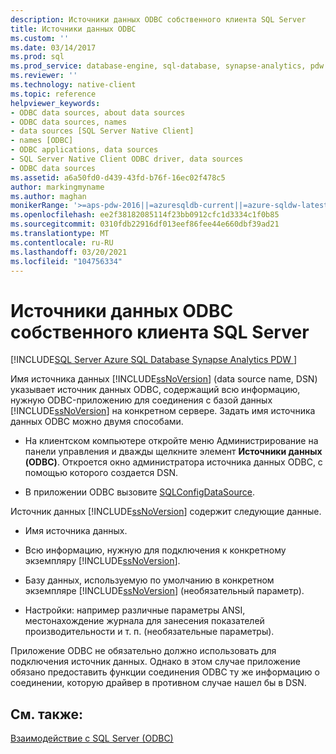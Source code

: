 ```yaml
---
description: Источники данных ODBC собственного клиента SQL Server
title: Источники данных ODBC
ms.custom: ''
ms.date: 03/14/2017
ms.prod: sql
ms.prod_service: database-engine, sql-database, synapse-analytics, pdw
ms.reviewer: ''
ms.technology: native-client
ms.topic: reference
helpviewer_keywords:
- ODBC data sources, about data sources
- ODBC data sources, names
- data sources [SQL Server Native Client]
- names [ODBC]
- ODBC applications, data sources
- SQL Server Native Client ODBC driver, data sources
- ODBC data sources
ms.assetid: a6a50fd0-d439-43fd-b76f-16ec02f478c5
author: markingmyname
ms.author: maghan
monikerRange: '>=aps-pdw-2016||=azuresqldb-current||=azure-sqldw-latest||>=sql-server-2016||>=sql-server-linux-2017||=azuresqldb-mi-current'
ms.openlocfilehash: ee2f38182085114f23bb0912cfc1d3334c1f0b85
ms.sourcegitcommit: 0310fdb22916df013eef86fee44e660dbf39ad21
ms.translationtype: MT
ms.contentlocale: ru-RU
ms.lasthandoff: 03/20/2021
ms.locfileid: "104756334"
---
```

# <a name="sql-server-native-client-odbc-data-sources"></a>Источники данных ODBC собственного клиента SQL Server
[!INCLUDE[SQL Server Azure SQL Database Synapse Analytics PDW ](../../includes/applies-to-version/sql-asdb-asdbmi-asa-pdw.md)]

  Имя источника данных [!INCLUDE[ssNoVersion](../../includes/ssnoversion-md.md)] (data source name, DSN) указывает источник данных ODBC, содержащий всю информацию, нужную ODBC-приложению для соединения с базой данных [!INCLUDE[ssNoVersion](../../includes/ssnoversion-md.md)] на конкретном сервере. Задать имя источника данных ODBC можно двумя способами.  
  
-   На клиентском компьютере откройте меню Администрирование на панели управления и дважды щелкните элемент **Источники данных (ODBC)**. Откроется окно администратора источника данных ODBC, с помощью которого создается DSN.  
  
-   В приложении ODBC вызовите [SQLConfigDataSource](../../relational-databases/native-client-odbc-api/sqlconfigdatasource.md).  
  
 Источник данных [!INCLUDE[ssNoVersion](../../includes/ssnoversion-md.md)] содержит следующие данные.  
  
-   Имя источника данных.  
  
-   Всю информацию, нужную для подключения к конкретному экземпляру [!INCLUDE[ssNoVersion](../../includes/ssnoversion-md.md)].  
  
-   Базу данных, используемую по умолчанию в конкретном экземпляре [!INCLUDE[ssNoVersion](../../includes/ssnoversion-md.md)] (необязательный параметр).  
  
-   Настройки: например различные параметры ANSI, местонахождение журнала для занесения показателей производительности и т. п. (необязательные параметры).  
  
 Приложение ODBC не обязательно должно использовать для подключения источник данных. Однако в этом случае приложение обязано предоставить функции соединения ODBC ту же информацию о соединении, которую драйвер в противном случае нашел бы в DSN.  
  
## <a name="see-also"></a>См. также:  
 [Взаимодействие с SQL Server &#40;ODBC&#41;](../../relational-databases/native-client-odbc-communication/communicating-with-sql-server-odbc.md)  
  
  
